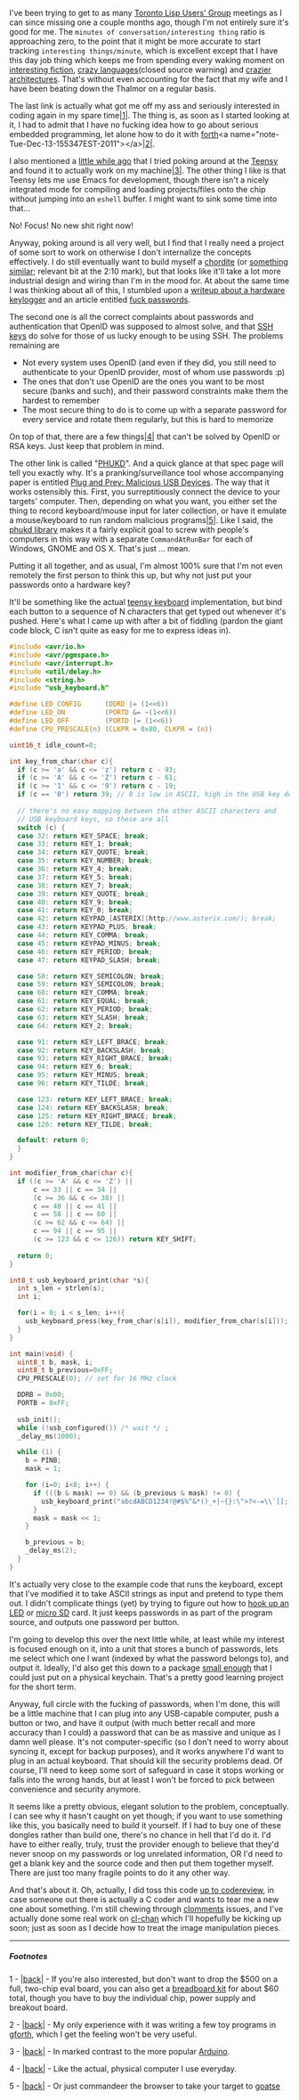 I've been trying to get to as many [Toronto Lisp Users' Group](http://www.lisptoronto.org/past-meetings/discussion-meeting-november-2011) meetings as I can since missing one a couple months ago, though I'm not entirely sure it's good for me. The `minutes of conversation/interesting thing` ratio is approaching zero, to the point that it might be more accurate to start tracking `interesting things/minute`, which is excellent except that I have this day job thing which keeps me from spending every waking moment on [interesting fiction](http://english.lem.pl/), [crazy languages](http://www.rebol.org/)(closed source warning) and [crazier architectures](http://www.greenarraychips.com/home/products/). That's without even accounting for the fact that my wife and I have been beating down the Thalmor on a regular basis.

The last link is actually what got me off my ass and seriously interested in coding again in my spare time<a name="note-Tue-Dec-13-155321EST-2011"></a>[|1|](#foot-Tue-Dec-13-155321EST-2011). The thing is, as soon as I started looking at it, I had to admit that I have no fucking idea how to go about serious embedded programming, let alone how to do it with [forth](http://en.wikipedia.org/wiki/Forth_(programming_language))<a name="note-Tue-Dec-13-155347EST-2011"></a>[|2|](#foot-Tue-Dec-13-155347EST-2011).

I also mentioned a [little while ago](http://langnostic.blogspot.com/2011/11/false-alarm-also-teensy.html) that I tried poking around at the [Teensy](http://www.pjrc.com/teensy/) and found it to actually work on my machine<a name="note-Tue-Dec-13-155401EST-2011"></a>[|3|](#foot-Tue-Dec-13-155401EST-2011). The other thing I like is that Teensy lets me use Emacs for development, though there isn't a nicely integrated mode for compiling and loading projects/files onto the chip without jumping into an `eshell` buffer. I might want to sink some time into that...

No! Focus! No new shit right now!

Anyway, poking around is all very well, but I find that I really need a project of some sort to work on otherwise I don't internalize the concepts effectively. I do still eventually want to build myself a [chordite](http://chordite.com/) (or [something similar](http://www.youtube.com/watch?v=URqYG-iMcTY); relevant bit at the 2:10 mark), but that looks like it'll take a lot more industrial design and wiring than I'm in the mood for. At about the same time I was thinking about all of this, I stumbled upon a [writeup about a hardware keylogger](http://www.irongeek.com/i.php?page=security/homemade-hardware-keylogger-phukd) and an article entitled [fuck passwords](http://me.veekun.com/blog/2011/12/04/fuck-passwords/).

The second one is all the correct complaints about passwords and authentication that OpenID was supposed to almost solve, and that [SSH keys](http://linuxproblem.org/art_9.html) do solve for those of us lucky enough to be using SSH. The problems remaining are


- Not every system uses OpenID (and even if they did, you still need to authenticate to your OpenID provider, most of whom use passwords :p)
- The ones that don't use OpenID are the ones you want to be most secure (banks and such), and their password constraints make them the hardest to remember
- The most secure thing to do is to come up with a separate password for every service and rotate them regularly, but this is hard to memorize


On top of that, there are a few things<a name="note-Tue-Dec-13-155549EST-2011"></a>[|4|](#foot-Tue-Dec-13-155549EST-2011) that can't be solved by OpenID or RSA keys. Just keep that problem in mind.

The other link is called "[PHUKD](http://www.irongeek.com/i.php?page=security/homemade-hardware-keylogger-phukd)". And a quick glance at that spec page will tell you exactly why. It's a pranking/surveillance tool whose accompanying paper is entitled [Plug and Prey: Malicious USB Devices](http://www.irongeek.com/i.php?page=security/plug-and-prey-malicious-usb-devices). The way that it works ostensibly this. First, you surreptitiously connect the device to your targets' computer. Then, depending on what you want, you either set the thing to record keyboard/mouse input for later collection, or have it emulate a mouse/keyboard to run random malicious programs<a name="note-Tue-Dec-13-155701EST-2011"></a>[|5|](#foot-Tue-Dec-13-155701EST-2011). Like I said, the [phukd library](http://www.irongeek.com/i.php?page=security/programmable-hid-usb-keystroke-dongle#Programming_examples_and_my_PHUKD_library) makes it a fairly explicit goal to screw with people's computers in this way with a separate `CommandAtRunBar` for each of Windows, GNOME and OS X. That's just ... mean.

Putting it all together, and as usual, I'm almost 100% sure that I'm not even remotely the first person to think this up, but why not just put your passwords onto a hardware key?

It'll be something like the actual [teensy keyboard](http://www.pjrc.com/teensy/usb_keyboard.html) implementation, but bind each button to a sequence of N characters that get typed out whenever it's pushed. Here's what I came up with after a bit of fiddling (pardon the giant code block, C isn't quite as easy for me to express ideas in).

```c
#include <avr/io.h>
#include <avr/pgmspace.h>
#include <avr/interrupt.h>
#include <util/delay.h>
#include <string.h>
#include "usb_keyboard.h"

#define LED_CONFIG      (DDRD |= (1<<6))
#define LED_ON          (PORTD &= ~(1<<6))
#define LED_OFF         (PORTD |= (1<<6))
#define CPU_PRESCALE(n) (CLKPR = 0x80, CLKPR = (n))

uint16_t idle_count=0;

int key_from_char(char c){
  if (c >= 'a' && c <= 'z') return c - 93;
  if (c >= 'A' && c <= 'Z') return c - 61;
  if (c >= '1' && c <= '9') return c - 19;
  if (c == '0') return 39; // 0 is low in ASCII, high in the USB key definition
 
  // there's no easy mapping between the other ASCII characters and 
  // USB keyboard keys, so these are all 
  switch (c) {
  case 32: return KEY_SPACE; break;
  case 33: return KEY_1; break;
  case 34: return KEY_QUOTE; break;
  case 35: return KEY_NUMBER; break;
  case 36: return KEY_4; break;
  case 37: return KEY_5; break;
  case 38: return KEY_7; break;
  case 39: return KEY_QUOTE; break;
  case 40: return KEY_9; break;
  case 41: return KEY_0; break;
  case 42: return KEYPAD_[ASTERIX](http://www.asterix.com/); break;
  case 43: return KEYPAD_PLUS; break;
  case 44: return KEY_COMMA; break;
  case 45: return KEYPAD_MINUS; break;
  case 46: return KEY_PERIOD; break;
  case 47: return KEYPAD_SLASH; break;

  case 58: return KEY_SEMICOLON; break;
  case 59: return KEY_SEMICOLON; break;
  case 60: return KEY_COMMA; break;
  case 61: return KEY_EQUAL; break;
  case 62: return KEY_PERIOD; break;
  case 63: return KEY_SLASH; break;
  case 64: return KEY_2; break;

  case 91: return KEY_LEFT_BRACE; break;
  case 92: return KEY_BACKSLASH; break;
  case 93: return KEY_RIGHT_BRACE; break;
  case 94: return KEY_6; break;
  case 95: return KEY_MINUS; break;
  case 96: return KEY_TILDE; break;

  case 123: return KEY_LEFT_BRACE; break;
  case 124: return KEY_BACKSLASH; break;
  case 125: return KEY_RIGHT_BRACE; break;
  case 126: return KEY_TILDE; break;

  default: return 0;
  }
}

int modifier_from_char(char c){
  if ((c >= 'A' && c <= 'Z') ||
      c == 33 || c == 34 ||
      (c >= 36 && c <= 38) ||
      c == 40 || c == 41 ||
      c == 58 || c == 60 ||
      (c >= 62 && c <= 64) ||
      c == 94 || c == 95 ||
      (c >= 123 && c <= 126)) return KEY_SHIFT;
  
  return 0;
}

int8_t usb_keyboard_print(char *s){
  int s_len = strlen(s);
  int i;

  for(i = 0; i < s_len; i++){
    usb_keyboard_press(key_from_char(s[i]), modifier_from_char(s[i]));
  }
}

int main(void) {
  uint8_t b, mask, i;
  uint8_t b_previous=0xFF;
  CPU_PRESCALE(0); // set for 16 MHz clock

  DDRB = 0x00;
  PORTB = 0xFF;
 
  usb_init();
  while (!usb_configured()) /* wait */ ;
  _delay_ms(1000);

  while (1) {
    b = PINB;
    mask = 1;

    for (i=0; i<8; i++) {
      if (((b & mask) == 0) && (b_previous & mask) != 0) {
        usb_keyboard_print("abcdABCD1234!@#$%^&*()_+|~{}:\">?<-=\\`[];',./");
      }
      mask = mask << 1;
    }

    b_previous = b;
    _delay_ms(2);
  }
}
```

<!-- " -->

It's actually very close to the example code that runs the keyboard, except that I've modified it to take ASCII strings as input and pretend to type them out. I didn't complicate things (yet) by trying to figure out how to [hook up an LED](http://www.dorkbotpdx.org/blog/spacewrench/cool_thing_with_broken_teensy) or [micro SD](http://www.pjrc.com/teensy/sd_adaptor.html) card. It just keeps passwords in as part of the program source, and outputs one password per button.

I'm going to develop this over the next little while, at least while my interest is focused enough on it, into a unit that stores a bunch of passwords, lets me select which one I want (indexed by what the password belongs to), and output it. Ideally, I'd also get this down to a package [small enough](http://www.irongeek.com/i.php?page=security/programmable-hid-usb-keystroke-dongle) that I could just put on a physical keychain. That's a pretty good learning project for the short term.

Anyway, full circle with the fucking of passwords, when I'm done, this will be a little machine that I can plug into any USB-capable computer, push a button or two, and have it output (with much better recall and more accuracy than I could) a password that can be as massive and unique as I damn well please. It's not computer-specific (so I don't need to worry about syncing it, except for backup purposes), and it works anywhere I'd want to plug in an actual keyboard. That should kill the security problems dead. Of course, I'll need to keep some sort of safeguard in case it stops working or falls into the wrong hands, but at least I won't be forced to pick between convenience and security anymore.

It seems like a pretty obvious, elegant solution to the problem, conceptually. I can see why it hasn't caught on yet though; if you want to use something like this, you basically need to build it yourself. If I had to buy one of these dongles rather than build one, there's no chance in hell that I'd do it. I'd have to either really, truly, trust the provider enough to believe that they'd never snoop on my passwords or log unrelated information, OR I'd need to get a blank key and the source code and then put them together myself. There are just too many fragile points to do it any other way.

And that's about it. Oh, actually, I did toss this code [up to codereview](http://codereview.stackexchange.com/questions/6796/keyboard-printing-with-teensy), in case someone out there is actually a C coder and wants to tear me a new one about something. I'm still chewing through [clomments](https://github.com/Inaimathi/clomments) issues, and I've actually done some real work on [cl-chan](http://langnostic.blogspot.com/2011/08/cl-chan-clsql-and-hunchentoot-crash.html) which I'll hopefully be kicking up soon; just as soon as I decide how to treat the image manipulation pieces.

* * *
##### Footnotes

1 - <a name="foot-Tue-Dec-13-155321EST-2011"></a>[|back|](#note-Tue-Dec-13-155321EST-2011) -  If you're also interested, but don't want to drop the $500 on a full, two-chip eval board, you can also get a [breadboard kit](http://www.greenarraychips.com/home/documents/budget.html) for about $60 total, though you have to buy the individual chip, power supply and breakout board.

2 - <a name="foot-Tue-Dec-13-155347EST-2011"></a>[|back|](#note-Tue-Dec-13-155347EST-2011) -  My only experience with it was writing a few toy programs in [gforth](http://www.gnu.org/s/gforth/), which I get the feeling won't be very useful.

3 - <a name="foot-Tue-Dec-13-155401EST-2011"></a>[|back|](#note-Tue-Dec-13-155401EST-2011) -  In marked contrast to the more popular [Arduino](http://www.arduino.cc/).

4 - <a name="foot-Tue-Dec-13-155549EST-2011"></a>[|back|](#note-Tue-Dec-13-155549EST-2011) -  Like the actual, physical computer I use everyday.

5 - <a name="foot-Tue-Dec-13-155701EST-2011"></a>[|back|](#note-Tue-Dec-13-155701EST-2011) - Or just commandeer the browser to take your target to [goatse](http://www.youtube.com/watch?v=dQw4w9WgXcQ)
